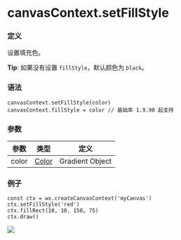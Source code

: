 <!-- https://developers.weixin.qq.com/miniprogram/dev/api/canvas/set-fill-style.html -->

canvasContext.setFillStyle
==========================

### 定义

设置填充色。

**Tip**: 如果没有设置 `fillStyle`，默认颜色为 `black`。

### 语法

    canvasContext.setFillStyle(color)
    canvasContext.fillStyle = color // 基础库 1.9.90 起支持
    

### 参数

  参数    |  类型                                                                              |  定义              
----------|------------------------------------------------------------------------------------|--------------------
  color   |  [Color](https://developers.weixin.qq.com/miniprogram/dev/api/canvas/color.html)   |  Gradient Object   

### 例子

    const ctx = wx.createCanvasContext('myCanvas')
    ctx.setFillStyle('red')
    ctx.fillRect(10, 10, 150, 75)
    ctx.draw()
    

![](https://developers.weixin.qq.com/miniprogram/dev/image/canvas/fill-rect.png)
